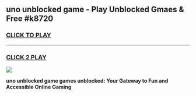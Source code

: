 
## uno unblocked game - Play Unblocked Gmaes & Free #k8720
<h3>
<a href="https://news.freeplayer.one?title=uno_unblocked_game&ref=26F">CLICK TO PLAY</a></h3>
<hr>

<h3>
<a href="https://news.freeplayer.one?title=uno_unblocked_game&ref=26F">CLICK 2 PLAY</a>
  
</h3>

<a href="https://news.freeplayer.one?title=uno_unblocked_game&ref=26F/"><img src="https://clearcache.store/games.png"></a>


**uno unblocked game games unblocked: Your Gateway to Fun and Accessible Online Gaming**
